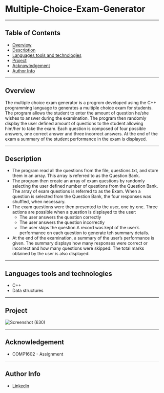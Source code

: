 # Multiple-Choice-Exam-Generator

--- 

## Table of Contents
- [Overview](#overview)
- [Description](#description)
- [Languages tools and technologies](#languages-tools-and-technologies)
- [Project](#project)
- [Acknowledgement](#acknowledgement)
- [Author Info](#author-info)

---

## Overview
The multiple choice exam generator is a progrom developed using the C++ programming language to generates a multiple choice exam for students. The program allows the student to enter the amount of question he/she wishes to answer during the examination. The program then randomly display the user defined amount of questions to the student allowing him/her to take the exam. Each question is composed of four possible answers, one correct answer and three incorrect answers.  At the end of the exam a summary of the student performance in the exam is displayed.  

--- 

## Description
* The program read all the questions from the file, questions.txt, and store them in an array. This array is referred to as the Question Bank.
* The program then create an array of exam questions by randomly selecting the user defined number of questions from the Question Bank. The array of exam questions is referred to as the Exam. When a question is selected from the Question Bank, the four responses was shuffled, when necessary.
* The exam questions were then presented to the user, one by one. Three actions are possible when a question is displayed to the user:
  * The user answers the question correctly
  * The user answers the question incorrectly
  * The user skips the question
A record was kept of the user’s performance on each question to generate teh summary details.
* At the end of the examination, a summary of the user’s performance is given. The summary displays how many responses were correct or incorrect and how many questions were skipped. The total marks obtained by the user is also displayed.

---

## Languages tools and technologies
* C++
* Data structures

---

## Project
![Screenshot (630)](https://user-images.githubusercontent.com/77646306/124189408-a8f87b00-da8e-11eb-9988-d05eda37ff41.png)

---

## Acknowledgement
* COMP1602 - Assignment

---

## Author Info
* [Linkedin](https://www.linkedin.com/in/tamika-ramkissoon-1a2622214/)
